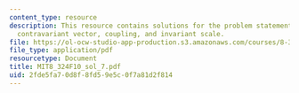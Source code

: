 ```yaml
---
content_type: resource
description: This resource contains solutions for the problem statements related to
  contravariant vector, coupling, and invariant scale.
file: https://ol-ocw-studio-app-production.s3.amazonaws.com/courses/8-324-relativistic-quantum-field-theory-ii-fall-2010/2fde5fa70d8f8fd59e5c0f7a81d2f814_MIT8_324F10_sol_7.pdf
file_type: application/pdf
resourcetype: Document
title: MIT8_324F10_sol_7.pdf
uid: 2fde5fa7-0d8f-8fd5-9e5c-0f7a81d2f814
---
```

